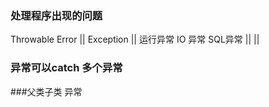 ### 处理程序出现的问题

Throwable
Error || Exception
 || 运行异常 IO 异常 SQL异常
 || || 
 
 
 
### 异常可以catch 多个异常


###父类子类  异常
